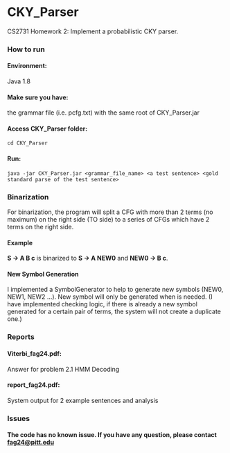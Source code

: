 # CKY_Parser
 CS2731 Homework 2: Implement a probabilistic CKY parser.        

### How to run         
#### Environment: 
Java 1.8         
#### Make sure you have:
the grammar file (i.e. pcfg.txt) with the same root of CKY_Parser.jar 

#### Access CKY_Parser folder:

```
cd CKY_Parser
```

            
#### Run:        
```
java -jar CKY_Parser.jar <grammar_file_name> <a test sentence> <gold standard parse of the test sentence>
```

### Binarization
For binarization, the program will split a CFG with more than 2 terms (no maximum) on the right side (TO side) to a series of CFGs which have 2 terms on the right side.        

#### Example

<b>S -> A B c</b> is binarized to <b>S -> A NEW0</b> and <b>NEW0 -> B c</b>.

#### New Symbol Generation
I implemented a SymbolGenerator to help to generate new symbols (NEW0, NEW1, NEW2 ...). New symbol will only be generated when is needed. (I have implemented checking logic, if there is already a new symbol generated for a certain pair of terms, the system will not create a duplicate one.)



### Reports        
#### Viterbi_fag24.pdf: 
Answer for problem 2.1 HMM Decoding        
#### report_fag24.pdf: 
System output for 2 example sentences and analysis       

### Issues         

#### The code has no known issue. If you have any question, please contact <fag24@pitt.edu>     
